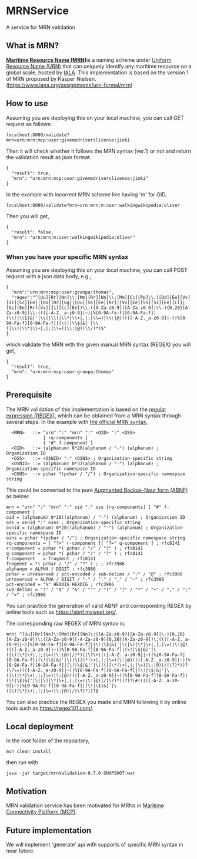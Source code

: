 # MRNService
A service for MRN validation

## What is MRN?
[**Maritime Resource Name (MRN)**](https://www.iala-aism.org/technical/data-modelling/mrn/)is a naming scheme under [Uniform Resource Name (URN)](https://en.wikipedia.org/wiki/Uniform_Resource_Name) that can uniquely identify any maritime resource on a global scale, hosted by [IALA](https://www.iala-aism.org/).
This implementation is based on the version 1 of MRN proposed by Kasper Nielsen. (https://www.iana.org/assignments/urn-formal/mrn)

## How to use
Assuming you are deploying this on your local machine, you can call GET request as follows:

    localhost:8080/validate?mrn=urn:mrn:mcp:user:givemedriverslicense:jinki

Then it will check whether it follows the MRN syntax (ver.1) or not and return the validation result as json format.

    {
      "result": true,
      "mrn": "urn:mrn:mcp:user:givemedriverslicense:jinki"
    }
  
In the example with incorrect MRN scheme like having 'm' for OID,

    localhost:8080/validate?mrn=urn:mrn:m:user:walkingwikipedia:oliver

Then you will get,

    {
      "result": false,
      "mrn": "urn:mrn:m:user:walkingwikipedia:oliver"
    }
  
### When you have your specific MRN syntax
Assuming you are deploying this on your local machine, you can call POST request with a json data body, e.g.,

    {
	  "mrn":"urn:mrn:mcp:user:granpa:thomas",
  	  "regex":"^[Uu][Rr][Nn]\\:[Mm][Rr][Nn]\\:[Mm][Cc][Pp]\\:([Dd][Ee][Vv][Ii][Cc][Ee]|[Oo][Rr][Gg]|[Uu][Ss][Ee][Rr]|[Vv][Ee][Ss][Ss][Ee][Ll]|[Ss][Ee][Rr][Vv][Ii][Cc][Ee])\\:([A-Za-z0-9]([A-Za-z0-9]|\\-){0,20}[A-Za-z0-9])\\:((([-A-Z._a-z0-9]|~)|%[0-9A-Fa-f][0-9A-Fa-f]|(\\!|\\$|&|'|\\(|\\)|\\*|\\+|,|;|\\=)|\\:|@)((([-A-Z._a-z0-9]|~)|%[0-9A-Fa-f][0-9A-Fa-f]|(\\!|\\$|&|'|\\(|\\)|\\*|\\+|,|;|\\=)|\\:|@)|\\/)*)$"
    }

which validate the MRN with the given manual MRN syntax (REGEX) you will get,

    {
      "result": true,
      "mrn": "urn:mrn:mcp:user:granpa:thomas"
    }

## Prerequisite
The MRN validation of this implementation is based on the [regular expression (REGEX)](https://en.wikipedia.org/wiki/Regular_expression), which can be obtained from a MRN syntax through several steps.
In the example with [the official MRN syntax](https://www.iana.org/assignments/urn-formal/mrn),

      <MRN>   ::= "urn" ":" "mrn" ":" <OID> ":" <OSS>
                  [ rq-components ]
                  [ "#" f-component ]
      <OID>   ::= (alphanum) 0*20(alphanum / "-") (alphanum) ; Organization ID
      <OSS>   ::= <OSNID> ":" <OSNS> ; Organization-specific string
      <OSNID> ::= (alphanum) 0*32(alphanum / "-") (alphanum) ; Organization-specific namespace ID
      <OSNS>  ::= pchar *(pchar / "/") ; Organization-specific namespace string
                  
This could be converted to the pure [Augmented Backus–Naur form (ABNF)](https://en.wikipedia.org/wiki/Augmented_Backus%E2%80%93Naur_form) as below:

    mrn = "urn" ":" "mrn" ":" oid ":" oss [rq-components] [ "#" f-component ]
    oid = (alphanum) 0*20((alphanum) / "-") (alphanum) ; Organization ID
    oss = osnid ":" osns ; Organization-specific string
    osnid = (alphanum) 0*20((alphanum) / "-") (alphanum) ; Organization-specific namespace ID
    osns = pchar *(pchar / "/") ; Organization-specific namespace string
    rq-components = [ "?+" r-component ][ "?=" q-component ] ; rfc8141
    r-component = pchar *( pchar / "/" / "?" ) ; rfc8141
    q-component = pchar *( pchar / "/" / "?" ) ; rfc8141
    f-component   = fragment ; rfc8141
    fragment = *( pchar / "/" / "?" ) ; ; rfc3986
    alphanum = ALPHA / DIGIT ; rfc3986
    pchar = unreserved / pct-encoded / sub-delims / ":" / "@" ; rfc3986
    unreserved = ALPHA / DIGIT / "-" / "." / "_" / "~" ; rfc3986
    pct-encoded = "%" HEXDIG HEXDIG ; rfc3986
    sub-delims = "!" / "$" / "&" / "'" / "(" / ")" / "*" / "+" / "," / ";" / "=" ; rfc3986

You can practice the generation of valid ABNF and corresponding REGEX by online tools such as https://abnf.msweet.org/.

The corresponding raw REGEX of MRN syntax is:

    mrn: ^[Uu][Rr][Nn]\:[Mm][Rr][Nn]\:([A-Za-z0-9]([A-Za-z0-9]|\-){0,20}[A-Za-z0-9])\:([A-Za-z0-9][-A-Za-z0-9]{0,20}[A-Za-z0-9])\:((([-A-Z._a-z0-9]|~)|%[0-9A-Fa-f][0-9A-Fa-f]|(\!|\$|&|'|\(|\)|\*|\+|,|;|\=)|\:|@)((([-A-Z._a-z0-9]|~)|%[0-9A-Fa-f][0-9A-Fa-f]|(\!|\$|&|'|\(|\)|\*|\+|,|;|\=)|\:|@)|/)*)((\?\+((([-A-Z._a-z0-9]|~)|%[0-9A-Fa-f][0-9A-Fa-f]|(\!|\$|&|'|\(|\)|\*|\+|,|;|\=)|\:|@)((([-A-Z._a-z0-9]|~)|%[0-9A-Fa-f][0-9A-Fa-f]|(\!|\$|&|'|\(|\)|\*|\+|,|;|\=)|\:|@)|/|\?)*))?(\?\=((([-A-Z._a-z0-9]|~)|%[0-9A-Fa-f][0-9A-Fa-f]|(\!|\$|&|'|\(|\)|\*|\+|,|;|\=)|\:|@)((([-A-Z._a-z0-9]|~)|%[0-9A-Fa-f][0-9A-Fa-f]|(\!|\$|&|'|\(|\)|\*|\+|,|;|\=)|\:|@)|/|\?)*))?)?(#(((([-A-Z._a-z0-9]|~)|%[0-9A-Fa-f][0-9A-Fa-f]|(\!|\$|&|'|\(|\)|\*|\+|,|;|\=)|\:|@)|/|\?)*))?$

You can also practice the REGEX you made and MRN following it by online tools such as https://regex101.com/.


## Local deployment
In the root folder of the repository,

    mvn clean install

then run with

    java -jar target/mrnValidation-0.7.0-SNAPSHOT.war

## Motivation
MRN validation service has been motivated for MRNs in [Maritime Connectivity Platform (MCP)](https://maritimeconnectivity.net/).

## Future implementation
We will implement 'generate' api with supports of specific MRN syntax in near future.
